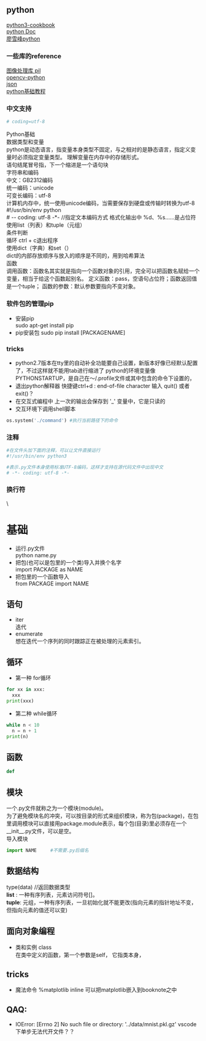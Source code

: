 python
------
[python3-cookbook](http://python3-cookbook.readthedocs.io/zh_CN/latest/index.html)  
[python Doc](https://docs.python.org/3/)  
[廖雪峰python](http://www.liaoxuefeng.com/wiki/0014316089557264a6b348958f449949df42a6d3a2e542c000)
### 一些库的reference
[图像处理库 pil](https://en.wikibooks.org/wiki/Python_Imaging_Library)  
[opencv-python](http://docs.opencv.org/master/d6/d00/tutorial_py_root.html)  
[json](https://docs.python.org/3.6/library/json.html)   
[python基础教程](http://www.runoob.com/python/python-tutorial.html)

### 中文支持
```python
# coding=utf-8 
```
Python基础  
     数据类型和变量  
          python是动态语言，指变量本身类型不固定，与之相对的是静态语言，指定义变量时必须指定变量类型。 
          理解变量在内存中的存储形式。  
          语句结尾冒号指，下一个缩进是一个语句块  
     字符串和编码  
          中文：GB2312编码  
          统一编码：unicode  
          可变长编码：utf-8  
          计算机内存中，统一使用unicode编码，当需要保存到硬盘或传输时转换为utf-8
               #!/usr/bin/env python    
               # -- coding: utf-8 -*-       //指定文本编码方式
          格式化输出中 %d、%s……是占位符    
     使用list（列表）和tuple（元组）    
     条件判断    
     循环 ctrl + c退出程序    
     使用dict（字典）和set（）    
          dict的内部存放顺序与放入的顺序是不同的，用到哈希算法    
函数  
     调用函数：函数名其实就是指向一个函数对象的引用，完全可以把函数名赋给一个变量，相当于给这个函数起别名。
     定义函数：pass，空语句占位符；函数返回值是一个tuple；
     函数的参数：默认参数要指向不变对象。

     
### 软件包的管理pip
- 安装pip  
  sudo apt-get install pip 
- pip安装包
  sudo pip install [PACKAGENAME]
### tricks
- python2.7版本在tty里的自动补全功能要自己设置，新版本好像已经默认配置了，不过这样就不能用tab进行缩进了
    python的环境变量像PYTHONSTARTUP，是自己在～/.profile文件或其中包含的命令下设置的，
- 退出python解释器
    快捷键ctrl+d : end-of-file character
    输入 quit() 或者 exit()？
- 在交互式编程中
    上一次的输出会保存到 '_' 变量中，它是只读的
- 交互环境下调用shell脚本
```python
os.system('./command') #执行当前路径下的命令
```

### 注释
```python
#在文件头加下面的注释，可以让文件直接运行
#!/usr/bin/env python3

#表示.py文件本身使用标准UTF-8编码，这样才支持在源代码文件中出现中文  
# -*- coding: utf-8 -*-
```
### 换行符
\

# 基础
- 运行.py文件  
  python name.py
- 把包(也可以是包里的一个类)导入并换个名字      
  import PACKAGE as NAME   
- 把包里的一个函数导入  
  from PACKAGE import NAME
## 语句
- iter  
迭代
- enumerate  
想在迭代一个序列的同时跟踪正在被处理的元素索引。

## 循环
- 第一种 for循环
```python
for xx in xxx:
  xxx
print(xxx)
```
- 第二种 while循环
```python
while n < 10
  n = n + 1
print(n)
```
## 函数
```python
def
``` 
## 模块
一个.py文件就称之为一个模块(module)。  
为了避免模块名的冲突，可以按目录的形式来组织模块，称为包(package)，在包里调用模块可以直接用package.module表示，每个包(目录)里必须存在一个__init__.py文件，可以是空。  
导入模块
```python
import NAME     #不需要.py后缀名
```

## 数据结构
type(data) //返回数据类型  
**list** : 一种有序列表，元素访问符号[]。  
**tuple**: 元组，一种有序列表，一旦初始化就不能更改(指向元素的指针地址不变，但指向元素的值还可以变)

## 面向对象编程
- 类和实例
  class   
  在类中定义的函数，第一个参数是self， 它指类本身，

## tricks
- 魔法命令 %matplotlib inline 可以把matplotlib嵌入到booknote之中
## QAQ:
- IOError: [Errno 2] No such file or directory: '../data/mnist.pkl.gz'
  vscode下单步无法代开文件？？


